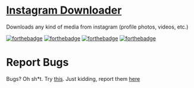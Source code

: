 # [Instagram Downloader](http://github.pedrofracassi.me/instagram-downloader)
Downloads any kind of media from instagram (profile photos, videos, etc.)

[![forthebadge](http://forthebadge.com/images/badges/uses-css.svg)](http://forthebadge.com) [![forthebadge](http://forthebadge.com/images/badges/uses-html.svg)](http://forthebadge.com) [![forthebadge](http://forthebadge.com/images/badges/uses-js.svg)](http://forthebadge.com)
[![forthebadge](http://forthebadge.com/images/badges/uses-badges.svg)](http://forthebadge.com)

# Report Bugs
Bugs? Oh sh*t. Try [this](https://i5.walmartimages.com/asr/7d9727d7-8149-4eee-b94a-659d7e4b8829_1.4ba9514d7b5e10aaa89be04f160676e2.jpeg). Just kidding, report them [here](http://github.com/pedrofracassi/instagram-downloader/issues)

